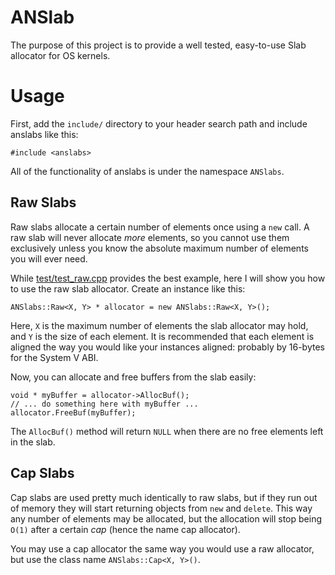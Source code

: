 # ANSlab

The purpose of this project is to provide a well tested, easy-to-use Slab allocator for OS kernels.

# Usage

First, add the `include/` directory to your header search path and include anslabs like this:

    #include <anslabs>

All of the functionality of anslabs is under the namespace `ANSlabs`.

## Raw Slabs

Raw slabs allocate a certain number of elements once using a `new` call. A raw slab will never allocate *more* elements, so you cannot use them exclusively unless you know the absolute maximum number of elements you will ever need.

While [test/test_raw.cpp](test/test_raw.cpp) provides the best example, here I will show you how to use the raw slab allocator. Create an instance like this:

    ANSlabs::Raw<X, Y> * allocator = new ANSlabs::Raw<X, Y>();

Here, `X` is the maximum number of elements the slab allocator may hold, and `Y` is the size of each element. It is recommended that each element is aligned the way you would like your instances aligned: probably by 16-bytes for the System V ABI.

Now, you can allocate and free buffers from the slab easily:

    void * myBuffer = allocator->AllocBuf();
    // ... do something here with myBuffer ...
    allocator.FreeBuf(myBuffer);

The `AllocBuf()` method will return `NULL` when there are no free elements left in the slab.

## Cap Slabs

Cap slabs are used pretty much identically to raw slabs, but if they run out of memory they will start returning objects from `new` and `delete`. This way any number of elements may be allocated, but the allocation will stop being `O(1)` after a certain *cap* (hence the name cap allocator).

You may use a cap allocator the same way you would use a raw allocator, but use the class name `ANSlabs::Cap<X, Y>()`.
